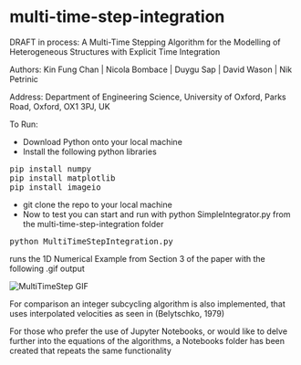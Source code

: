 # multi-time-step-integration

DRAFT in process: 
A Multi-Time Stepping Algorithm for the Modelling of Heterogeneous Structures with Explicit Time Integration

Authors:
Kin Fung Chan | Nicola Bombace | Duygu Sap | David Wason | Nik Petrinic

Address:
Department of Engineering Science,
University of Oxford, Parks Road, Oxford,
OX1 3PJ, UK

To Run:
- Download Python onto your local machine
- Install the following python libraries
<pre>
pip install numpy
pip install matplotlib
pip install imageio
</pre>
- git clone the repo to your local machine
- Now to test you can start and run with python SimpleIntegrator.py from the multi-time-step-integration folder

<pre>
python MultiTimeStepIntegration.py 
</pre>
runs the 1D Numerical Example from Section 3 of the paper with the following .gif output

![MultiTimeStep GIF](Updated_Multi-time-step.gif)

For comparison an integer subcycling algorithm is also implemented, that uses interpolated velocities as seen in (Belytschko, 1979)

For those who prefer the use of Jupyter Notebooks, or would like to delve further into the equations of the
algorithms, a Notebooks folder has been created that repeats the same functionality
